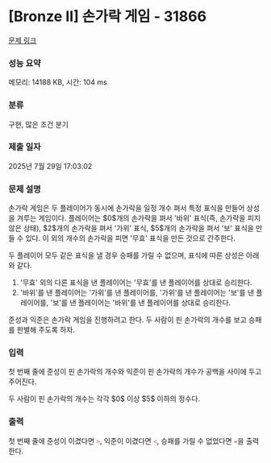 # [Bronze II] 손가락 게임 - 31866 

[문제 링크](https://www.acmicpc.net/problem/31866) 

### 성능 요약

메모리: 14188 KB, 시간: 104 ms

### 분류

구현, 많은 조건 분기

### 제출 일자

2025년 7월 29일 17:03:02

### 문제 설명

<p>손가락 게임은 두 플레이어가 동시에 손가락을 일정 개수 펴서 특정 표식을 만들어 상성을 겨루는 게임이다. 플레이어는 $0$개의 손가락을 펴서 '바위' 표식(즉, 손가락을 피지 않은 상태), $2$개의 손가락을 펴서 '가위' 표식, $5$개의 손가락을 펴서 '보' 표식을 만들 수 있다. 이 외의 개수의 손가락을 피면 '무효' 표식을 만든 것으로 간주한다.</p>

<p>두 플레이어 모두 같은 표식을 낼 경우 승패를 가릴 수 없으며, 표식에 따른 상성은 아래와 같다.</p>

<ol>
	<li>'무효' 외의 다른 표식을 낸 플레이어는 '무효'를 낸 플레이어를 상대로 승리한다.</li>
	<li>'바위'를 낸 플레이어는 '가위'를 낸 플레이어를, '가위'를 낸 플레이어는 '보'를 낸 플레이어를, '보'를 낸 플레이어는 '바위'를 낸 플레이어를 상대로 승리한다.</li>
</ol>

<p>준성과 익준은 손가락 게임을 진행하려고 한다. 두 사람이 핀 손가락의 개수를 보고 승패를 판별해 주도록 하자.</p>

### 입력 

 <p>첫 번째 줄에 준성이 핀 손가락의 개수와 익준이 핀 손가락의 개수가 공백을 사이에 두고 주어진다.</p>

<p>두 사람이 핀 손가락의 개수는 각각 $0$ 이상 $5$ 이하의 정수다.</p>

### 출력 

 <p>첫 번째 줄에 준성이 이겼다면 <span style="color:#e74c3c;"><code>></code></span>, 익준이 이겼다면 <span style="color:#e74c3c;"><code><</code></span>, 승패를 가릴 수 없었다면 <span style="color:#e74c3c;"><code>=</code></span>을 출력한다.</p>

